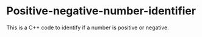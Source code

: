 # Positive-negative-number-identifier
This is a C++ code to identify if a number is positive or negative.

